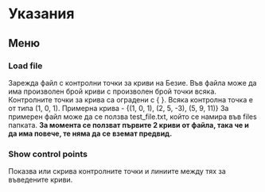 # Указания

## Меню

### Load file
 Зарежда файл с контролни точки за криви на Безие.
 Във файла може да има произволен брой криви с произволен брой точки всяка.
 Контролните точки за крива са оградени с { }.
  Всяка контролна точка е от типа (1, 0, 1).
  Примерна крива - {(1, 0, 1), (2, 5, -3), (5, 9, 11)}
  За примерен файл може да се ползва test_file.txt, който се намира във files папката.
  **За момента се ползват първите 2 криви от файла, така че и да има повече, те няма да се**
  **вземат предвид.**

### Show control points
Показва или скрива контролните точки и линиите между тях за въведените криви.
    


